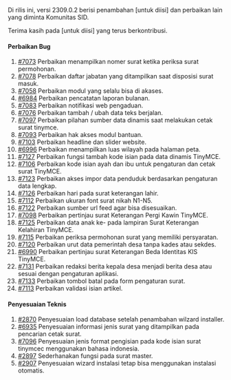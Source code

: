 Di rilis ini, versi 2309.0.2 berisi penambahan [untuk diisi] dan perbaikan lain yang diminta Komunitas SID.

Terima kasih pada [untuk diisi] yang terus berkontribusi.

#### Perbaikan Bug
1. [#7073](https://github.com/OpenSID/OpenSID/issues/7073) Perbaikan menampilkan nomer surat ketika periksa surat permohonan.
2. [#7078](https://github.com/OpenSID/OpenSID/issues/7078) Perbaikan daftar jabatan yang ditampilkan saat disposisi surat masuk.
3. [#7058](https://github.com/OpenSID/OpenSID/issues/7058) Perbaikan modul yang selalu bisa di akases.
4. [#6984](https://github.com/OpenSID/OpenSID/issues/6984) Perbaikan pencatatan laporan bulanan.
5. [#7083](https://github.com/OpenSID/OpenSID/issues/7083) Perbaikan notifikasi web pengaduan.
6. [#7076](https://github.com/OpenSID/OpenSID/issues/7076) Perbaikan tambah / ubah data teks berjalan.
7. [#7097](https://github.com/OpenSID/OpenSID/issues/7097) Perbaikan pilahan sumber data dinamis saat melakukan cetak surat tinymce.
8. [#7093](https://github.com/OpenSID/OpenSID/issues/7093) Perbaikan hak akses modul bantuan.
9. [#7103](https://github.com/OpenSID/OpenSID/issues/7103) Perbaikan headline dan slider website.
10. [#6996](https://github.com/OpenSID/OpenSID/issues/6996) Perbaikan menampilkan luas wilayah pada halaman peta.
11. [#7127](https://github.com/OpenSID/OpenSID/issues/7127) Perbaikan fungsi tambah kode isian pada data dinamis TinyMCE.
12. [#7106](https://github.com/OpenSID/OpenSID/issues/7106) Perbaikan kode isian ayah dan ibu untuk pengaturan dan cetak surat TinyMCE.
13. [#7123](https://github.com/OpenSID/OpenSID/issues/7123) Perbaikan akses impor data penduduk berdasarkan pengaturan data lengkap.
14. [#7126](https://github.com/OpenSID/OpenSID/issues/7126) Perbaikan hari pada surat keterangan lahir.
15. [#7112](https://github.com/OpenSID/OpenSID/issues/7112) Perbaikan ukuran font surat nikah N1-N5.
16. [#7122](https://github.com/OpenSID/OpenSID/issues/7122) Perbaikan sumber url feed agar bisa disesuaikan.
17. [#7098](https://github.com/OpenSID/OpenSID/issues/7098) Perbaikan pertinjau surat Keterangan Pergi Kawin TinyMCE.
18. [#7125](https://github.com/OpenSID/OpenSID/issues/7125) Perbaikan data anak ke- pada lampiran Surat Keterangan Kelahiran TinyMCE.
19. [#7115](https://github.com/OpenSID/OpenSID/issues/7115) Perbaikan periksa permohonan surat yang memiliki persyaratan.
20. [#7120](https://github.com/OpenSID/OpenSID/issues/7120) Perbaikan urut data pemerintah desa tanpa kades atau sekdes.
21. [#6990](https://github.com/OpenSID/OpenSID/issues/6990) Perbaikan pertinjau surat Keterangan Beda Identitas KIS TinyMCE.
22. [#7131](https://github.com/OpenSID/OpenSID/issues/7131) Perbaikan redaksi berita kepala desa menjadi berita desa atau sesuai dengan pengaturan aplikasi.
23. [#7133](https://github.com/OpenSID/OpenSID/issues/7133) Perbaikan tombol batal pada form pengaturan surat.
24. [#7113](https://github.com/OpenSID/OpenSID/issues/7113) Perbaikan validasi isian artikel.

#### Penyesuaian Teknis
1. [#2870](https://github.com/OpenSID/premium/issues/2870) Penyesuaian load database setelah penambahan wilzard installer.
2. [#6935](https://github.com/OpenSID/OpenSID/issues/6935) Penyesuaian informasi jenis surat yang ditampilkan pada pencarian cetak surat.
3. [#7096](https://github.com/OpenSID/OpenSID/issues/7096) Penyesuaian jenis format pengisian pada kode isian surat tinymcec menggunakan bahasa indonesia.
4. [#2897](https://github.com/OpenSID/premium/issues/2897) Sederhanakan fungsi pada surat master.
5. [#2907](https://github.com/OpenSID/premium/issues/2907) Penyesuaian wizard instalasi tetap bisa menggunakan instalasi otomatis.
